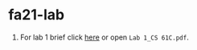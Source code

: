 # fa21-lab
1. For lab 1 brief click [here](https://inst.eecs.berkeley.edu/~cs61c/fa21/labs/lab01/) or open `Lab 1_CS 61C.pdf`.